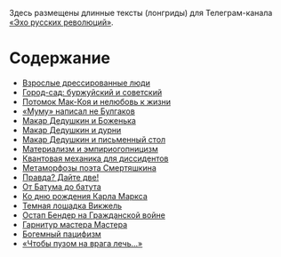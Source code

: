Здесь размещены длинные тексты (лонгриды) для Телеграм-канала [«Эхо русских революций»](https://t.me/channel_1917).

# Содержание

* [Взрослые дрессированные люди](./stalin-prix)
* [Город-сад: буржуйский и советский](./gorod-sad)
* [Потомок Мак-Коя и нелюбовь к жизни](./mak-koy)
* [«Муму» написал не Булгаков](./bulgakov-o-kvartirah)
* [Макар Дедушкин и Боженька](./dedushkin-i-bojyenka)
* [Макар Дедушкин и дурни](./dedushkin-i-durachok)
* [Макар Дедушкин и письменный стол](./dedushkin-i-stol)
* [Материализм и эмпириогопницизм](./materializm)
* [Квантовая механика для диссидентов](./political-honest-smart)
* [Метаморфозы поэта Смертяшкина](./smertyashkin)
* [Правда? Дайте две!](./pravda-i-shumhin)
* [От Батума до батута](./batum)
* [Ко дню рождения Карла Маркса](./dr-marksa)
* [Темная лошадка Викжель](./vikjel)
* [Остап Бендер на Гражданской войне](./ostap-na-grajdanskoy)
* [Гарнитур мастера Мастера](./bulgakov-12-stulyev)
* [Богемный пацифизм](./bogemniy-pacifizm)
* [«Чтобы пузом на врага лечь...»](./puzom-na-vraga)

<!--




Их можно также найти в моем [boosty-блоге](https://boosty.to/channel-1917), где есть все необходимое для того, чтобы финансово поддержать усилия автора по исследованию феноменов 1905-1907 и 1917 гг.

Этот `README`-файл является главной страницей сайта, размещенного на gh-pages, поэтому cсылки в разделе «Содержание» не работают в репозитории Github. Начните просмотр [здесь](https://yababay.github.io/boosty-1917).

# Содержание

* [Темная лошадка Викжель](./vikjel)
* [Непредсказуемое прошлое Владимира Владимировича](./nepredskazuemoe-proshloe-vv)
* [«Чтобы пузом на врага лечь...»](articles/puzom-na-vraga)
* [Богемный милитаризм](articles/bogemniy-militarizm)
* [Поэтиное сердце](articles/poetinoe-serdtse)
* [Фрагменты из книги Марины Цветаевой «Вольный проезд»](articles/volniy-proezd)
* [Как Марина Цветаева «убила свою собственную трехлетнюю дочь»](articles/ubila-rebenka)
* [Бертран Рассел о Советах](articles/rassel-sovety)
* [Почему я отключил комментарии](articles/no-comments)
* [Шелдон и Ильич](articles/sheldon)
* [Бронепоезда Белой армии](articles/bronepoezd)
-->
